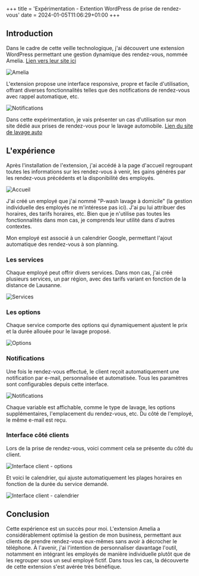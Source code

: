 +++
title = 'Expérimentation - Extention WordPress de prise de rendez-vous'
date = 2024-01-05T11:06:29+01:00
+++
## Introduction

Dans le cadre de cette veille technologique, j'ai découvert une extension WordPress permettant une gestion dynamique des rendez-vous, nommée Amelia. [Lien vers leur site ici](https://wpamelia.com/)

![Amelia](https://lchollet.github.io/lchollet/images/amelia.png)

L'extension propose une interface responsive, propre et facile d'utilisation, offrant diverses fonctionnalités telles que des notifications de rendez-vous avec rappel automatique, etc.

![Notifications](https://lchollet.github.io/lchollet/images/notif.png)

Dans cette expérimentation, je vais présenter un cas d'utilisation sur mon site dédié aux prises de rendez-vous pour le lavage automobile. [Lien du site de lavage auto](https://p-wash.ch)

## L'expérience

Après l'installation de l'extension, j'ai accédé à la page d'accueil regroupant toutes les informations sur les rendez-vous à venir, les gains générés par les rendez-vous précédents et la disponibilité des employés.

![Accueil](https://lchollet.github.io/lchollet/images/accueil.png)

J'ai créé un employé que j'ai nommé "P-wash lavage à domicile" (la gestion individuelle des employés ne m'intéresse pas ici). J'ai pu lui attribuer des horaires, des tarifs horaires, etc. Bien que je n'utilise pas toutes les fonctionnalités dans mon cas, je comprends leur utilité dans d'autres contextes.

Mon employé est associé à un calendrier Google, permettant l'ajout automatique des rendez-vous à son planning.

### Les services

Chaque employé peut offrir divers services. Dans mon cas, j'ai créé plusieurs services, un par région, avec des tarifs variant en fonction de la distance de Lausanne.

![Services](https://lchollet.github.io/lchollet/images/service.png)


### Les options

Chaque service comporte des options qui dynamiquement ajustent le prix et la durée allouée pour le lavage proposé.

![Options](https://lchollet.github.io/lchollet/images/option.png)

### Notifications

Une fois le rendez-vous effectué, le client reçoit automatiquement une notification par e-mail, personnalisée et automatisée. Tous les paramètres sont configurables depuis cette interface.

![Notifications](https://lchollet.github.io/lchollet/images/notification.png)

Chaque variable est affichable, comme le type de lavage, les options supplémentaires, l'emplacement du rendez-vous, etc. Du côté de l'employé, le même e-mail est reçu.

### Interface côté clients

Lors de la prise de rendez-vous, voici comment cela se présente du côté du client.

![Interface client - options](https://lchollet.github.io/lchollet/images/client1.png)

Et voici le calendrier, qui ajuste automatiquement les plages horaires en fonction de la durée du service demandé.

![Interface client - calendrier](https://lchollet.github.io/lchollet/images/client2.png)

## Conclusion

Cette expérience est un succès pour moi. L'extension Amelia a considérablement optimisé la gestion de mon business, permettant aux clients de prendre rendez-vous eux-mêmes sans avoir à décrocher le téléphone. À l'avenir, j'ai l'intention de personnaliser davantage l'outil, notamment en intégrant les employés de manière individuelle plutôt que de les regrouper sous un seul employé fictif. Dans tous les cas, la découverte de cette extension s'est avérée très bénéfique.

